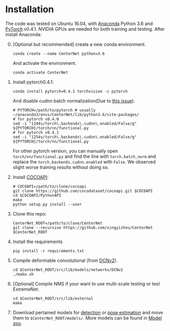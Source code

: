 # Installation


The code was tested on Ubuntu 16.04, with [Anaconda](https://www.anaconda.com/download) Python 3.6 and [PyTorch]((http://pytorch.org/)) v0.4.1. NVIDIA GPUs are needed for both training and testing.
After install Anaconda:

0. [Optional but recommended] create a new conda environment. 

    ~~~
    conda create --name CenterNet python=3.6
    ~~~
    And activate the environment.
    
    ~~~
    conda activate CenterNet
    ~~~

1. Install pytorch0.4.1:

    ~~~
    conda install pytorch=0.4.1 torchvision -c pytorch
    ~~~
    
    And disable cudnn batch normalization(Due to [this issue](https://github.com/xingyizhou/pytorch-pose-hg-3d/issues/16)).
    
     ~~~
    # PYTORCH=/path/to/pytorch # usually ~/anaconda3/envs/CenterNet/lib/python3.6/site-packages/
    # for pytorch v0.4.0
    sed -i "1194s/torch\.backends\.cudnn\.enabled/False/g" ${PYTORCH}/torch/nn/functional.py
    # for pytorch v0.4.1
    sed -i "1254s/torch\.backends\.cudnn\.enabled/False/g" ${PYTORCH}/torch/nn/functional.py
     ~~~
     
     For other pytorch version, you can manually open `torch/nn/functional.py` and find the line with `torch.batch_norm` and replace the `torch.backends.cudnn.enabled` with `False`. We observed slight worse training results without doing so. 
     
2. Install [COCOAPI](https://github.com/cocodataset/cocoapi):

    ~~~
    # COCOAPI=/path/to/clone/cocoapi
    git clone https://github.com/cocodataset/cocoapi.git $COCOAPI
    cd $COCOAPI/PythonAPI
    make
    python setup.py install --user
    ~~~

3. Clone this repo:

    ~~~
    CenterNet_ROOT=/path/to/clone/CenterNet
    git clone --recursive https://github.com/xingyizhou/CenterNet $CenterNet_ROOT
    ~~~


4. Install the requirements

    ~~~
    pip install -r requirements.txt
    ~~~
    
    
5. Compile deformable convolutional (from [DCNv2](https://github.com/CharlesShang/DCNv2/tree/pytorch_0.4)).

    ~~~
    cd $CenterNet_ROOT/src/lib/models/networks/DCNv2
    ./make.sh
    ~~~
6. [Optional] Compile NMS if your want to use multi-scale testing or test ExtremeNet.

    ~~~
    cd $CenterNet_ROOT/src/lib/external
    make
    ~~~

7. Download pertained models for [detection]() or [pose estimation]() and move them to `$CenterNet_ROOT/models/`. More models can be found in [Model zoo](MODEL_ZOO.md).
